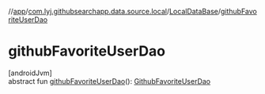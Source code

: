 //[app](../../../index.md)/[com.lyj.githubsearchapp.data.source.local](../index.md)/[LocalDataBase](index.md)/[githubFavoriteUserDao](github-favorite-user-dao.md)

# githubFavoriteUserDao

[androidJvm]\
abstract fun [githubFavoriteUserDao](github-favorite-user-dao.md)(): [GithubFavoriteUserDao](../../com.lyj.githubsearchapp.data.source.local.dao/-github-favorite-user-dao/index.md)
